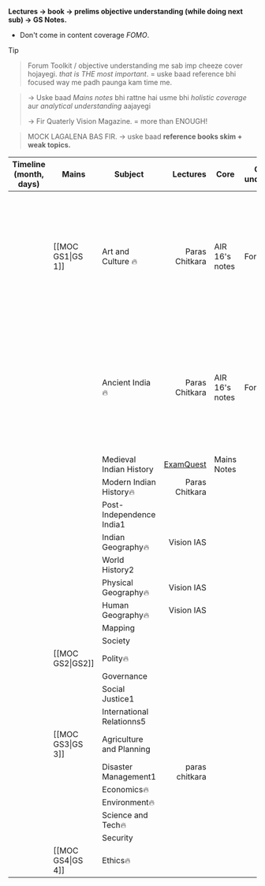 **Lectures → book → prelims objective understanding (while doing next sub) → GS Notes.**
- Don't come in content coverage *FOMO*.
> [!tip]
> >Forum Toolkit / objective understanding me sab imp cheeze cover hojayegi. *that is THE most important*. = uske baad reference bhi focused way me padh paunga kam time me.
>
> >→ Uske baad *Mains notes* bhi rattne hai usme bhi *holistic coverage* aur *analytical understanding* aajayegi
> >
> >→ Fir Quaterly Vision Magazine. = more than ENOUGH! 
>
> >MOCK LAGALENA BAS FIR.
> > → uske baad **reference books skim + weak topics.**

| **Timeline** (month, days) | **Mains**         | **Subject**               |                                                                            **Lectures** | **Core**       | **Objective understanding** | **Strategy**                                                                                                        |                        **Reference**                         |     |     |     |
| -------------------------- | ----------------- | ------------------------- | --------------------------------------------------------------------------------------: | -------------- | --------------------------- | ------------------------------------------------------------------------------------------------------------------- | :----------------------------------------------------------: | --- | --- | --- |
|                            | [[MOC GS1\|GS 1]] | Art and Culture 🔥        |                                                                          Paras Chitkara | AIR 16's notes | Forum Toolkit               | > *Paras Chitkara* = for PYQs and Familiarity.<br><br>> *AIR 16 Notes* = tried and tested. (Vision Class notes hai) | NCERTs:<br><br>1. Knowledge traditions, <br><br>2. fine arts |     |     |     |
|                            |                   | Ancient India🔥           |                                                                          Paras Chitkara | AIR 16's notes | Forum toolkit               | > *Paras Chitkara* = for PYQs and Familiarity.<br><br>> *AIR 16 Notes* = tried and tested. (Vision Class notes hai) |                    New NCERT 12th part 1                     |     |     |     |
|                            |                   | Medieval Indian History   | [ExamQuest](https://www.youtube.com/watch?v=98UyPQjCfOc&ab_channel=ExamQuestIASAcademy) | Mains Notes    |                             |                                                                                                                     |                                                              |     |     |     |
|                            |                   | Modern Indian History🔥   |                                                                          Paras Chitkara |                |                             |                                                                                                                     |                                                              |     |     |     |
|                            |                   | Post- Independence India1 |                                                                                         |                |                             |                                                                                                                     |                                                              |     |     |     |
|                            |                   | Indian Geography🔥        |                                                                              Vision IAS |                |                             |                                                                                                                     |                                                              |     |     |     |
|                            |                   | World History2            |                                                                                         |                |                             |                                                                                                                     |                                                              |     |     |     |
|                            |                   | Physical Geography🔥      |                                                                              Vision IAS |                |                             |                                                                                                                     |                                                              |     |     |     |
|                            |                   | Human Geography🔥         |                                                                              Vision IAS |                |                             |                                                                                                                     |                                                              |     |     |     |
|                            |                   | Mapping                   |                                                                                         |                |                             |                                                                                                                     |                                                              |     |     |     |
|                            |                   | Society                   |                                                                                         |                |                             |                                                                                                                     |                                                              |     |     |     |
|                            | [[MOC GS2\|GS2]]  | Polity🔥                  |                                                                                         |                |                             |                                                                                                                     |                                                              |     |     |     |
|                            |                   | Governance                |                                                                                         |                |                             |                                                                                                                     |                                                              |     |     |     |
|                            |                   | Social Justice1           |                                                                                         |                |                             |                                                                                                                     |                                                              |     |     |     |
|                            |                   | International Relationns5 |                                                                                         |                |                             |                                                                                                                     |                                                              |     |     |     |
|                            | [[MOC GS3\|GS 3]] | Agriculture and Planning  |                                                                                         |                |                             |                                                                                                                     |                                                              |     |     |     |
|                            |                   | Disaster Management1      |                                                                          paras chitkara |                |                             |                                                                                                                     |                                                              |     |     |     |
|                            |                   | Economics🔥               |                                                                                         |                |                             |                                                                                                                     |                                                              |     |     |     |
|                            |                   | Environment🔥             |                                                                                         |                |                             |                                                                                                                     |                                                              |     |     |     |
|                            |                   | Science and Tech🔥        |                                                                                         |                |                             |                                                                                                                     |                                                              |     |     |     |
|                            |                   | Security                  |                                                                                         |                |                             |                                                                                                                     |                                                              |     |     |     |
|                            | [[MOC GS4\|GS 4]] | Ethics🔥                  |                                                                                         |                |                             |                                                                                                                     |                                                              |     |     |     |
